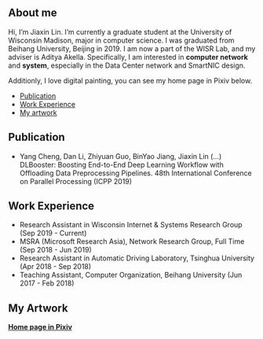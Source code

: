 
<meta http-equiv="X-UA-Compatible" content="IE=Edge,chrome=1">

## About me

Hi, I’m Jiaxin Lin. I’m currently a graduate student at the University of Wisconsin Madison, major in computer science. I was graduated from Beihang University, Beijing in 2019. I am now a part of the WISR Lab, and my adviser is Aditya Akella. Specifically, I am interested in **computer network** and **system**, especially in the Data Center network and SmartNIC design.

Additionly, I love digital painting, you can see my home page in Pixiv below.
- [Publication](#Publication)
- [Work Experience](#Work-Experience) 
- [My artwork](#my-artwork) 

## Publication
- Yang Cheng, Dan Li, Zhiyuan Guo, BinYao Jiang, Jiaxin Lin (…) DLBooster: Boosting End-to-End Deep Learning Workflow with Offloading Data Preprocessing Pipelines. 48th International Conference on Parallel Processing (ICPP 2019)

## Work Experience
- Research Assistant in Wisconsin Internet & Systems Research Group (Sep 2019 - Current)
- MSRA (Microsoft Research Asia), Network Research Group, Full Time (Sep 2018 - Jun 2019)
- Research Assistant in Automatic Driving Laboratory, Tsinghua University (Apr 2018 - Sep 2018)   
- Teaching Assistant, Computer Organization, Beihang University (Jun 2017 - Feb 2018)


## My Artwork

[**Home page in Pixiv**](https://www.pixiv.net/users/4821145)

